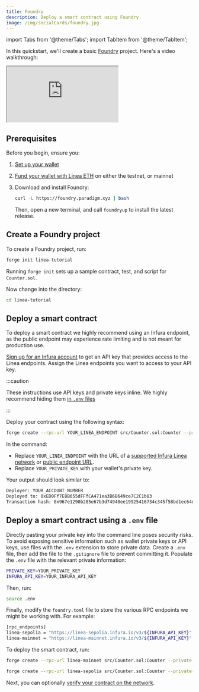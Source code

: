 ```yaml
---
title: Foundry
description: Deploy a smart contract using Foundry.
image: /img/socialCards/foundry.jpg
---
```


import Tabs from '@theme/Tabs'; import TabItem from '@theme/TabItem';

In this quickstart, we'll create a basic [Foundry](https://book.getfoundry.sh/) project. Here's a video walkthrough:

<div class="center-container">
    <div class="video-container">
      <iframe
        class="video-iframe"
        src="https://www.youtube.com/embed/TO9XhLCoqgg"
        title="How to deploy a smart contract on Linea with Foundry"
        allow="accelerometer; autoplay; clipboard-write; encrypted-media; gyroscope; picture-in-picture; web-share"
        allowFullScreen></iframe>
    </div>
</div>

## Prerequisites

Before you begin, ensure you:

1. [Set up your wallet](/users/move-funds/set-up-your-wallet)
1. [Fund your wallet with Linea ETH](/users/move-funds/fund) on either the testnet, or mainnet
1. Download and install Foundry:

    ```bash
    curl -L https://foundry.paradigm.xyz | bash
    ```

   Then, open a new terminal, and call `foundryup` to install the latest release.

## Create a Foundry project

To create a Foundry project, run:

```bash
forge init linea-tutorial
```

Running `forge init` sets up a sample contract, test, and script for `Counter.sol`.

Now change into the directory:

```bash
cd linea-tutorial
```

## Deploy a smart contract

To deploy a smart contract we highly recommend using an Infura endpoint, as the public endpoint may experience
rate limiting and is not meant for production use.

[Sign up for an Infura account](https://docs.infura.io/api/getting-started) to get an API key that
provides access to the Linea endpoints. Assign the Linea endpoints you want to access to your API key.

:::caution

These instructions use API keys and private keys inline. We highly recommend hiding them
[in `.env` files](#deploy-a-smart-contract-using-a-env-file)

:::

Deploy your contract using the following syntax:

```bash
forge create --rpc-url YOUR_LINEA_ENDPOINT src/Counter.sol:Counter --private-key YOUR_PRIVATE_KEY
```

In the command:

- Replace `YOUR_LINEA_ENDPOINT` with the URL of a [supported Infura Linea network](https://docs.infura.io/api/networks/linea/choose-a-network)
    or [public endpoint URL](/developers/quickstart/info-contracts#network-information).
- Replace `YOUR_PRIVATE_KEY` with your wallet's private key.

Your output should look similar to:

```bash
Deployer: YOUR_ACCOUNT_NUMBER
Deployed to: 0xED0Ff7E8B655dFFfCA471ea3B6B649ce7C2C1b83
Transaction hash: 0x967e1290b285e67b3d74940ee19925416734c345f58bd1ec64dcea134647d7ee
```

## Deploy a smart contract using a `.env` file

Directly pasting your private key into the command line poses security risks. To avoid exposing sensitive
information such as wallet private keys or API keys, use files with the `.env` extension to store private
data. Create a `.env` file, then add the file to the `.gitignore` file to prevent committing it. Populate
the `.env` file with the relevant private information:

```bash
PRIVATE_KEY=YOUR_PRIVATE_KEY
INFURA_API_KEY=YOUR_INFURA_API_KEY
```

Then, run:

```bash
source .env
```

Finally, modify the `foundry.toml` file to store the various RPC endpoints we might be working with. For example:

```bash
[rpc_endpoints]
linea-sepolia = "https://linea-sepolia.infura.io/v3/${INFURA_API_KEY}"
linea-mainnet = "https://linea-mainnet.infura.io/v3/${INFURA_API_KEY}"
```

To deploy the smart contract, run:

<Tabs className="my-tabs">
  <TabItem value="Mainnet" label="Mainnet" default>

```bash
forge create --rpc-url linea-mainnet src/Counter.sol:Counter --private-key $PRIVATE_KEY
```

</TabItem>

<TabItem value="Sepolia" label="Sepolia">

```bash
forge create --rpc-url linea-sepolia src/Counter.sol:Counter --private-key $PRIVATE_KEY
```

  </TabItem>
</Tabs>

Next, you can optionally [verify your contract on the network](../verify-smart-contract/foundry.md).

